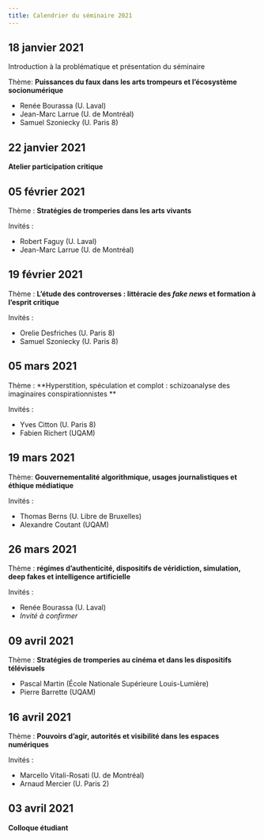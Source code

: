 ```yaml
---
title: Calendrier du séminaire 2021
---
```


## 18 janvier 2021

Introduction à la problématique et présentation du séminaire

Thème:
**Puissances du faux dans les arts trompeurs et l’écosystème socionumérique**

- Renée Bourassa (U. Laval)
- Jean-Marc Larrue (U. de Montréal)
- Samuel Szoniecky (U. Paris 8)

## 22 janvier 2021

**Atelier participation critique**

## 05 février 2021

Thème :
**Stratégies de tromperies dans les arts vivants**

Invités : 

- Robert Faguy (U. Laval)
- Jean-Marc Larrue (U. de Montréal)

## 19 février 2021

Thème :
**L’étude des controverses : littéracie des _fake news_ et formation à l’esprit critique**

Invités : 

- Orelie Desfriches (U. Paris 8)
- Samuel Szoniecky (U. Paris 8) 

## 05 mars 2021

Thème :
**Hyperstition, spéculation et complot : schizoanalyse des imaginaires conspirationnistes **

Invités :

- Yves Citton (U. Paris 8)
- Fabien Richert (UQAM)

## 19 mars 2021

Thème:
**Gouvernementalité algorithmique, usages journalistiques et éthique médiatique**

Invités :

- Thomas Berns (U. Libre de Bruxelles)
- Alexandre Coutant (UQAM)

## 26 mars 2021

Thème :
**régimes d’authenticité, dispositifs de véridiction, simulation, deep fakes et intelligence artificielle**

Invités : 

- Renée Bourassa (U. Laval)
- _Invité à confirmer_

## 09 avril 2021

Thème :
**Stratégies de tromperies au cinéma et dans les dispositifs télévisuels**

- Pascal Martin (École Nationale Supérieure Louis-Lumière)
- Pierre Barrette (UQAM)

## 16 avril 2021

Thème :
**Pouvoirs d’agir, autorités et visibilité dans les espaces numériques**

Invités :

- Marcello Vitali-Rosati (U. de Montréal)
- Arnaud Mercier (U. Paris 2)

## 03 avril 2021

**Colloque étudiant**
